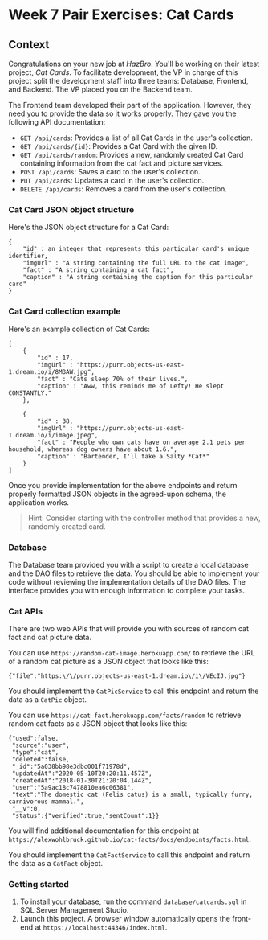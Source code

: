 # Week 7 Pair Exercises: Cat Cards

## Context

Congratulations on your new job at _HazBro_. You'll be working on their latest project, *Cat Cards*. To facilitate development, the VP in charge of this project split the development staff into three teams: Database, Frontend, and Backend. The VP placed you on the Backend team.

The Frontend team developed their part of the application. However, they need you to provide the data so it works properly. They gave you the following API documentation:

* `GET /api/cards`: Provides a list of all Cat Cards in the user's collection.
* `GET /api/cards/{id}`: Provides a Cat Card with the given ID.
* `GET /api/cards/random`: Provides a new, randomly created Cat Card containing information from the cat fact and picture services.
* `POST /api/cards`: Saves a card to the user's collection.
* `PUT /api/cards`: Updates a card in the user's collection.
* `DELETE /api/cards`: Removes a card from the user's collection.

### Cat Card JSON object structure

Here's the JSON object structure for a Cat Card:

```
{
    "id" : an integer that represents this particular card's unique identifier,
    "imgUrl" : "A string containing the full URL to the cat image",
    "fact" : "A string containing a cat fact",
    "caption" : "A string containing the caption for this particular card"
}
```

### Cat Card collection example

Here's an example collection of Cat Cards:

```
[
    {
        "id" : 17,
        "imgUrl" : "https://purr.objects-us-east-1.dream.io/i/8M3AW.jpg",
        "fact" : "Cats sleep 70% of their lives.",
        "caption" : "Aww, this reminds me of Lefty! He slept CONSTANTLY."
    },

    {
        "id" : 38,
        "imgUrl" : "https://purr.objects-us-east-1.dream.io/i/image.jpeg",
        "fact" : "People who own cats have on average 2.1 pets per household, whereas dog owners have about 1.6.",
        "caption" : "Bartender, I'll take a Salty *Cat*"
    }
]
```

Once you provide implementation for the above endpoints and return properly formatted JSON objects in the agreed-upon schema, the application works.

> Hint: Consider starting with the controller method that provides a new, randomly created card.

### Database

The Database team provided you with a script to create a local database and the DAO files to retrieve the data. You should be able to implement your code without reviewing the implementation details of the DAO files. The interface provides you with enough information to complete your tasks.

### Cat APIs

There are two web APIs that will provide you with sources of random cat fact and cat picture data.

You can use `https://random-cat-image.herokuapp.com/` to retrieve the URL of a random cat picture as a JSON object that looks like this:

```
{"file":"https:\/\/purr.objects-us-east-1.dream.io\/i\/VEcIJ.jpg"}
```

You should implement the `CatPicService` to call this endpoint and return the data as a `CatPic` object.

You can use `https://cat-fact.herokuapp.com/facts/random` to retrieve random cat facts as a JSON object that looks like this:

```
{"used":false,
 "source":"user",
 "type":"cat",
 "deleted":false,
 "_id":"5a038bb98e3dbc001f71978d",
 "updatedAt":"2020-05-10T20:20:11.457Z",
 "createdAt":"2018-01-30T21:20:04.144Z",
 "user":"5a9ac18c7478810ea6c06381",
 "text":"The domestic cat (Felis catus) is a small, typically furry, carnivorous mammal.",
 "__v":0,
 "status":{"verified":true,"sentCount":1}}
```

You will find additional documentation for this endpoint at `https://alexwohlbruck.github.io/cat-facts/docs/endpoints/facts.html`.

You should implement the `CatFactService` to call this endpoint and return the data as a `CatFact` object.

### Getting started

1. To install your database, run the command `database/catcards.sql` in SQL Server Management Studio.
2. Launch this project. A browser window automatically opens the front-end at `https://localhost:44346/index.html`.
